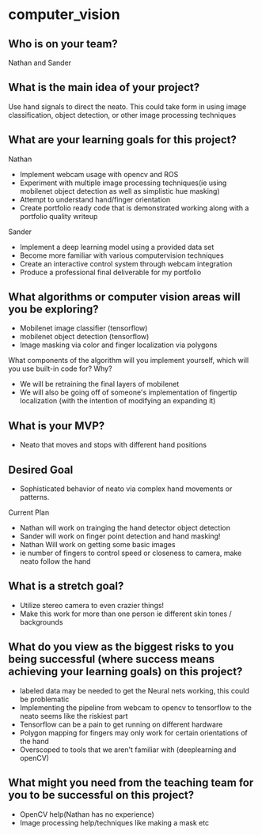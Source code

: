# computer_vision



## Who is on your team?
Nathan and Sander

## What is the main idea of your project?
Use hand signals to direct the neato. This could take form in using image classification, object detection, or other image processing techniques

## What are your learning goals for this project?
Nathan
- Implement webcam usage with opencv and ROS
- Experiment with multiple image processing techniques(ie using mobilenet object detection as well as simplistic hue masking)
- Attempt to understand hand/finger orientation
- Create portfolio ready code that is demonstrated working along with a portfolio quality writeup

Sander
- Implement a deep learning model using a provided data set
- Become more familiar with various computervision techniques
- Create an interactive control system through webcam integration
- Produce a professional final deliverable for my portfolio

## What algorithms or computer vision areas will you be exploring?
- Mobilenet image classifier (tensorflow)
- mobilenet object detection (tensorflow)
- Image masking via color and finger localization via polygons

What components of the algorithm will you implement yourself, which will you use built-in code for? Why?
- We will be retraining the final layers of mobilenet
- We will also be going off of someone's implementation of fingertip localization (with the intention of modifying an expanding it)

## What is your MVP?
- Neato that moves and stops with different hand positions

## Desired Goal
- Sophisticated behavior of neato via complex hand movements or patterns.


Current Plan
- Nathan will work on trainging the hand detector object detection
- Sander will work on finger point detection and hand masking!
- Nathan Will work on getting some basic images
- ie number of fingers to control speed or closeness to camera, make neato follow the hand

## What is a stretch goal?
- Utilize stereo camera to even crazier things!
- Make this work for more than one person ie different skin tones / backgrounds

## What do you view as the biggest risks to you being successful (where success means achieving your learning goals) on this project?
- labeled data may be needed to get the Neural nets working, this could be problematic
- Implementing the pipeline from webcam to opencv to tensorflow to the neato seems like the riskiest part
- Tensorflow can be a pain to get running on different hardware
- Polygon mapping for fingers may only work for certain orientations of the hand
- Overscoped to tools that we aren't familiar with (deeplearning and openCV)

## What might you need from the teaching team for you to be successful on this project?
- OpenCV help(Nathan has no experience)
- Image processing help/techniques like making a mask etc

